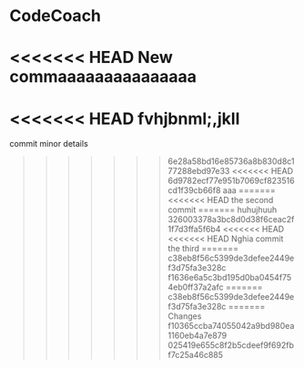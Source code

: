 # CodeCoach
<<<<<<< HEAD
New commaaaaaaaaaaaaaaa
=======
<<<<<<< HEAD
fvhjbnml;,jkll
=======
commit minor details
>>>>>>> 6e28a58bd16e85736a8b830d8c177288ebd97e33
<<<<<<< HEAD
>>>>>>> 6d9782ecf77e951b7069cf823516cd1f39cb66f8
aaa
=======
<<<<<<< HEAD
the second commit
=======
huhujhuuh
>>>>>>> 326003378a3bc8d0d38f6ceac2f1f7d3ffa5f6b4
<<<<<<< HEAD
<<<<<<< HEAD
Nghia commit the third 
=======
>>>>>>> c38eb8f56c5399de3defee2449ef3d75fa3e328c
>>>>>>> f1636e6a5c3bd195d0ba0454f754eb0ff37a2afc
=======
>>>>>>> c38eb8f56c5399de3defee2449ef3d75fa3e328c
=======
Changes
>>>>>>> f10365ccba74055042a9bd980ea1160eb4a7e879
>>>>>>> 025419e655c8f2b5cdeef9f692fbf7c25a46c885
